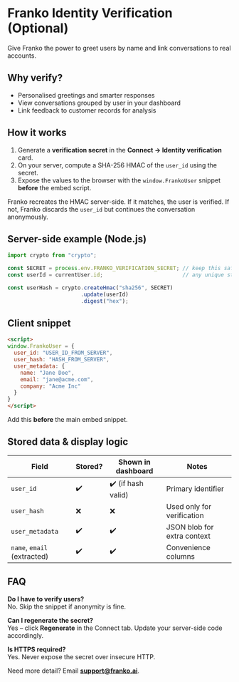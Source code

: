 # Franko Identity Verification (Optional)

Give Franko the power to greet users by name and link conversations to real accounts.

## Why verify?

* Personalised greetings and smarter responses
* View conversations grouped by user in your dashboard
* Link feedback to customer records for analysis

## How it works

1. Generate a **verification secret** in the **Connect → Identity verification** card.
2. On your server, compute a SHA-256 HMAC of the `user_id` using the secret.
3. Expose the values to the browser with the `window.FrankoUser` snippet **before** the embed script.

Franko recreates the HMAC server-side. If it matches, the user is verified. If not, Franko discards the `user_id` but continues the conversation anonymously.

## Server-side example (Node.js)

```js
import crypto from "crypto";

const SECRET = process.env.FRANKO_VERIFICATION_SECRET; // keep this safe!
const userId = currentUser.id;                         // any unique string/UUID

const userHash = crypto.createHmac("sha256", SECRET)
                       .update(userId)
                       .digest("hex");
```

## Client snippet

```html
<script>
window.FrankoUser = {
  user_id: "USER_ID_FROM_SERVER",
  user_hash: "HASH_FROM_SERVER",
  user_metadata: {
    name: "Jane Doe",
    email: "jane@acme.com",
    company: "Acme Inc"
  }
}
</script>
```

Add this **before** the main embed snippet.

## Stored data & display logic

| Field | Stored? | Shown in dashboard | Notes |
|-------|---------|--------------------|-------|
| `user_id` | ✔️ | ✔️ (if hash valid) | Primary identifier |
| `user_hash` | ❌ | ❌ | Used only for verification |
| `user_metadata` | ✔️ | ✔️ | JSON blob for extra context |
| `name`, `email` (extracted) | ✔️ | ✔️ | Convenience columns |

## FAQ

**Do I have to verify users?**  
No. Skip the snippet if anonymity is fine.

**Can I regenerate the secret?**  
Yes – click **Regenerate** in the Connect tab. Update your server-side code accordingly.

**Is HTTPS required?**  
Yes. Never expose the secret over insecure HTTP.

Need more detail? Email **support@franko.ai**. 